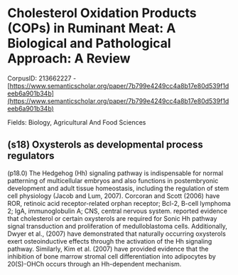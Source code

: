 # Cholesterol Oxidation Products (COPs) in Ruminant Meat: A Biological and Pathological Approach: A Review

CorpusID: 213662227 - [https://www.semanticscholar.org/paper/7b799e4249cc4a8b17e80d539f1deeb6a901b34b](https://www.semanticscholar.org/paper/7b799e4249cc4a8b17e80d539f1deeb6a901b34b)

Fields: Biology, Agricultural And Food Sciences

## (s18) Oxysterols as developmental process regulators
(p18.0) The Hedgehog (Hh) signaling pathway is indispensable for normal patterning of multicellular embryos and also functions in postembryonic development and adult tissue homeostasis, including the regulation of stem cell physiology (Jacob and Lum, 2007). Corcoran and Scott (2006) have ROR, retinoic acid receptor-related orphan receptor; Bcl-2, B-cell lymphoma 2; IgA, immunoglobulin A; CNS, central nervous system. reported evidence that cholesterol or certain oxysterols are required for Sonic Hh pathway signal transduction and proliferation of medulloblastoma cells. Additionally, Dwyer et al., (2007) have demonstrated that naturally occurring oxysterols exert osteoinductive effects through the activation of the Hh signaling pathway. Similarly, Kim et al. (2007) have provided evidence that the inhibition of bone marrow stromal cell differentiation into adipocytes by 20(S)-OHCh occurs through an Hh-dependent mechanism.
